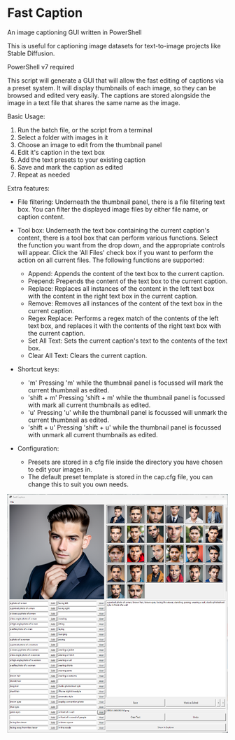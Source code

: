 # Fast Caption
An image captioning GUI written in PowerShell

This is useful for captioning image datasets for text-to-image projects like Stable Diffusion.

PowerShell v7 required

This script will generate a GUI that will allow the fast editing of captions via a preset system.
It will display thumbnails of each image, so they can be browsed and edited very easily.
The captions are stored alongside the image in a text file that shares the same name as the image.

Basic Usage:
1. Run the batch file, or the script from a terminal
2. Select a folder with images in it
3. Choose an image to edit from the thumbnail panel
4. Edit it's caption in the text box
5. Add the text presets to your existing caption
6. Save and mark the caption as edited
7. Repeat as needed

Extra features:
- File filtering: Underneath the thumbnail panel, there is a file filtering text box. You can filter the displayed image files by either file name, or caption content.

- Tool box: Underneath the text box containing the current caption's content, there is a tool box that can perform various functions. Select the function you want from the drop down, and the appropriate controls will appear. Click the 'All Files' check box if you want to perform the action on all current files. The following functions are supported:
  - Append: Appends the content of the text box to the current caption.
  - Prepend: Prepends the content of the text box to the current caption.
  - Replace: Replaces all instances of the content in the left text box with the content in the right text box in the current caption.
  - Remove: Removes all instances of the content of the text box in the current caption.
  - Regex Replace: Performs a regex match of the contents of the left text box, and replaces it with the contents of the right text box with the current caption.
  - Set All Text: Sets the current caption's text to the contents of the text box.
  - Clear All Text: Clears the current caption.

- Shortcut keys:
   - 'm'            Pressing 'm' while the thumbnail panel is focussed will mark the current thumbnail as edited.
   - 'shift + m'    Pressing 'shift + m' while the thumbnail panel is focussed with mark all current thumbnails as edited.
   - 'u'            Pressing 'u' while the thumbnail panel is focussed will unmark the current thumbnail as edited.
   - 'shift + u'    Pressing 'shift + u' while the thumbnail panel is focussed with unmark all current thumbnails as edited.

- Configuration:
  - Presets are stored in a cfg file inside the directory you have chosen to edit your images in.
  - The default preset template is stored in the cap.cfg file, you can change this to suit you own needs.

![Screenshot](screenshot.png)
